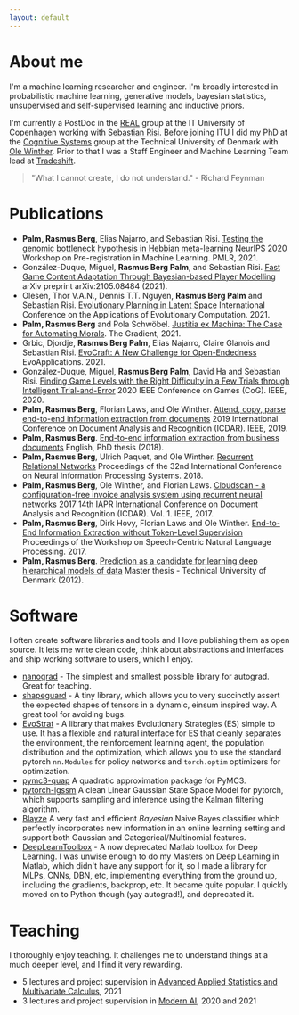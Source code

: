 ```yaml
---
layout: default
---
```


# About me

I'm a machine learning researcher and engineer. I'm broadly interested in probabilistic machine learning, generative models, bayesian statistics, unsupervised and self-supervised learning and inductive priors. 

I'm currently a PostDoc in the [REAL](https://real.itu.dk/) group at the IT University of Copenhagen working with [Sebastian Risi](http://sebastianrisi.com/). Before joining ITU I did my PhD at the [Cognitive Systems](https://www.compute.dtu.dk/english/research/research-sections/cogsys) group at the Technical University of Denmark with [Ole Winther](https://olewinther.github.io/). Prior to that I was a Staff Engineer and Machine Learning Team lead at [Tradeshift](https://tradeshift.com/).

> "What I cannot create, I do not understand." - Richard Feynman

# Publications

- **Palm, Rasmus Berg**, Elias Najarro, and Sebastian Risi. [Testing the genomic bottleneck hypothesis in Hebbian meta-learning](https://arxiv.org/abs/2011.06811) NeurIPS 2020 Workshop on Pre-registration in Machine Learning. PMLR, 2021.
- González-Duque, Miguel, **Rasmus Berg Palm**, and Sebastian Risi. [Fast Game Content Adaptation Through Bayesian-based Player Modelling](https://arxiv.org/abs/2105.08484) arXiv preprint arXiv:2105.08484 (2021).
- Olesen, Thor V.A.N., Dennis T.T. Nguyen, **Rasmus Berg Palm** and Sebastian Risi. [Evolutionary Planning in Latent Space](https://arxiv.org/abs/2011.11293) International Conference on the Applications of Evolutionary Computation. 2021.
- **Palm, Rasmus Berg** and Pola Schwöbel. [Justitia ex Machina: The Case for Automating Morals](https://thegradient.pub/justitia-ex-machina/). The Gradient, 2021.
- Grbic, Djordje, **Rasmus Berg Palm**, Elias Najarro, Claire Glanois and Sebastian Risi. [EvoCraft: A New Challenge for Open-Endedness](https://arxiv.org/abs/2012.04751) EvoApplications. 2021.
- González-Duque, Miguel, **Rasmus Berg Palm**, David Ha and Sebastian Risi. [Finding Game Levels with the Right Difficulty in a Few Trials through Intelligent Trial-and-Error](https://arxiv.org/abs/2005.07677) 2020 IEEE Conference on Games (CoG). IEEE, 2020.
- **Palm, Rasmus Berg**, Florian Laws, and Ole Winther. [Attend, copy, parse end-to-end information extraction from documents](https://arxiv.org/abs/1812.07248) 2019 International Conference on Document Analysis and Recognition (ICDAR). IEEE, 2019.
- **Palm, Rasmus Berg**. [End-to-end information extraction from business documents](https://orbit.dtu.dk/en/publications/end-to-end-information-extraction-from-business-documents) English, PhD thesis (2018).
- **Palm, Rasmus Berg**, Ulrich Paquet, and Ole Winther. [Recurrent Relational Networks](https://arxiv.org/abs/1711.08028) Proceedings of the 32nd International Conference on Neural Information Processing Systems. 2018.
- **Palm, Rasmus Berg**, Ole Winther, and Florian Laws. [Cloudscan - a configuration-free invoice analysis system using recurrent neural networks](https://arxiv.org/abs/1708.07403) 2017 14th IAPR International Conference on Document Analysis and Recognition (ICDAR). Vol. 1. IEEE, 2017.
- **Palm, Rasmus Berg**, Dirk Hovy, Florian Laws and Ole Winther. [End-to-End Information Extraction without Token-Level Supervision](https://arxiv.org/abs/1707.04913) Proceedings of the Workshop on Speech-Centric Natural Language Processing. 2017.
- **Palm, Rasmus Berg**. [Prediction as a candidate for learning deep hierarchical models of data](https://www2.imm.dtu.dk/pubdb/pubs/6284-full.html) Master thesis - Technical University of Denmark (2012).

# Software

I often create software libraries and tools and I love publishing them as open source. It lets me write clean code, think about abstractions and interfaces and ship working software to users, which I enjoy.

- [nanograd](https://github.com/rasmusbergpalm/nanograd) - The simplest and smallest possible library for autograd. Great for teaching.
- [shapeguard](https://github.com/rasmusbergpalm/shapeguard) - A tiny library, which allows you to very succinctly assert the expected shapes of tensors in a dynamic, einsum inspired way. A great tool for avoiding bugs.
- [EvoStrat](https://github.com/rasmusbergpalm/evostrat) - A library that makes Evolutionary Strategies (ES) simple to use. It has a flexible and natural interface for ES that cleanly separates the environment, the reinforcement learning agent, the population distribution and the optimization, which allows you to use the standard pytorch `nn.Modules` for policy networks and `torch.optim` optimizers for optimization.
- [pymc3-quap](https://github.com/rasmusbergpalm/pymc3-quap) A quadratic approximation package for PyMC3.
- [pytorch-lgssm](https://github.com/rasmusbergpalm/pytorch-lgssm) A clean Linear Gaussian State Space Model for pytorch, which supports sampling and inference using the Kalman filtering algorithm.
- [Blayze](https://github.com/Tradeshift/blayze) A very fast and efficient *Bayesian* Naive Bayes classifier which perfectly incorporates new information in an online learning setting and support both Gaussian and Categorical/Multinomial features.
- [DeepLearnToolbox](https://github.com/rasmusbergpalm/DeepLearnToolbox) - A now deprecated Matlab toolbox for Deep Learning. I was unwise enough to do my Masters on Deep Learning in Matlab, which didn't have any support for it, so I made a library for MLPs, CNNs, DBN, etc, implementing everything from the ground up, including the gradients, backprop, etc. It became quite popular. I quickly moved on to Python though (yay autograd!), and deprecated it.

# Teaching

I thoroughly enjoy teaching. It challenges me to understand things at a much deeper level, and I find it very rewarding.

- 5 lectures and project supervision in [Advanced Applied Statistics and Multivariate Calculus](https://learnit.itu.dk/local/coursebase/view.php?ciid=789), 2021
- 3 lectures and project supervision in [Modern AI](https://learnit.itu.dk/local/coursebase/view.php?ciid=749), 2020 and 2021

